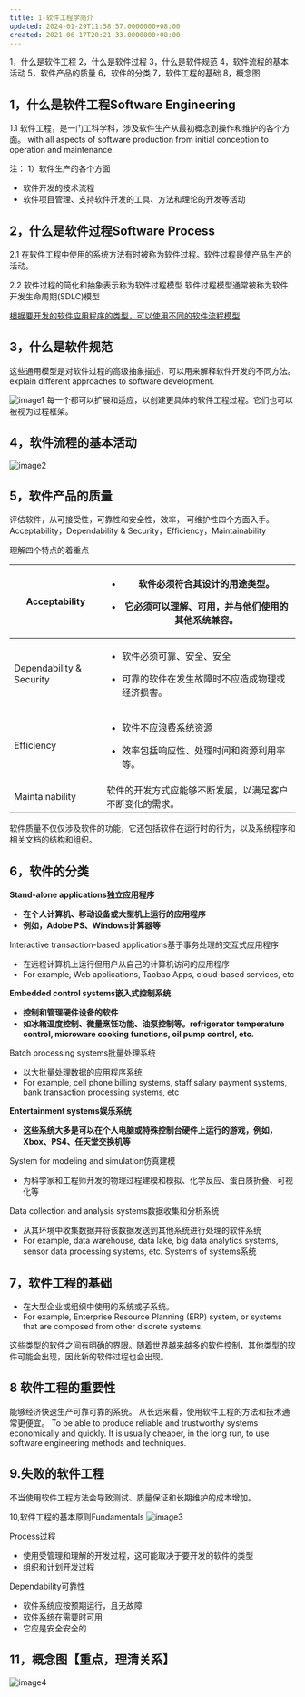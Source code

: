 ```yaml
---
title: 1-软件工程学简介
updated: 2024-01-29T11:58:57.0000000+08:00
created: 2021-06-17T20:21:33.0000000+08:00
---
```


1，什么是软件工程
2，什么是软件过程
3，什么是软件规范
4，软件流程的基本活动
5，软件产品的质量
6，软件的分类
7，软件工程的基础
8，概念图

## 1，什么是软件工程Software Engineering

1.1 软件工程，是一门工科学科，涉及软件生产从最初概念到操作和维护的各个方面。
with all aspects of software production from initial conception to operation and maintenance.

注：
1）软件生产的各个方面
- 软件开发的技术流程
- 软件项目管理、支持软件开发的工具、方法和理论的开发等活动

## 2，什么是软件过程Software Process
2.1 在软件工程中使用的系统方法有时被称为软件过程。软件过程是使产品生产的活动。

2.2 软件过程的简化和抽象表示称为软件过程模型
软件过程模型通常被称为软件开发生命周期(SDLC)模型

<u>根据要开发的软件应用程序的类型，可以使用不同的软件流程模型</u>

## 3，什么是软件规范
这些通用模型是对软件过程的高级抽象描述，可以用来解释软件开发的不同方法。
explain different approaches to software development.

![image1](../../assets/cf224dd2c16347b9b84ffd0b5221cb63.png)
每一个都可以扩展和适应，以创建更具体的软件工程过程。它们也可以被视为过程框架。

## 4，软件流程的基本活动
![image2](../../assets/e4ba444520da4d559ef95677cad611a5.png)

## 5，软件产品的质量
评估软件，从可接受性，可靠性和安全性，效率， 可维护性四个方面入手。
Acceptability，Dependability & Security，Efficiency，Maintainability

理解四个特点的着重点
<table>
<colgroup>
<col style="width: 32%" />
<col style="width: 67%" />
</colgroup>
<thead>
<tr class="header">
<th>Acceptability</th>
<th><ul>
<li><p>软件必须符合其设计的用途类型。</p></li>
<li><p>它必须可以理解、可用，并与他们使用的其他系统兼容。</p></li>
</ul></th>
</tr>
</thead>
<tbody>
<tr class="odd">
<td>Dependability &amp; Security</td>
<td><ul>
<li><p>软件必须可靠、安全、安全</p></li>
<li><p>可靠的软件在发生故障时不应造成物理或经济损害。</p></li>
</ul></td>
</tr>
<tr class="even">
<td>Efficiency</td>
<td><ul>
<li><p>软件不应浪费系统资源</p></li>
<li><p>效率包括响应性、处理时间和资源利用率等。</p></li>
</ul></td>
</tr>
<tr class="odd">
<td>Maintainability</td>
<td>软件的开发方式应能够不断发展，以满足客户不断变化的需求。</td>
</tr>
</tbody>
</table>

软件质量不仅仅涉及软件的功能，它还包括软件在运行时的行为，以及系统程序和相关文档的结构和组织。

## 6，软件的分类
**Stand-alone applications独立应用程序**
- **在个人计算机、移动设备或大型机上运行的应用程序**
- **例如，Adobe PS、Windows计算器等**

Interactive transaction-based applications基于事务处理的交互式应用程序
- 在远程计算机上运行但用户从自己的计算机访问的应用程序
- For example, Web applications, Taobao Apps, cloud-based services, etc

**Embedded control systems嵌入式控制系统**
- **控制和管理硬件设备的软件**
- **如冰箱温度控制、微量烹饪功能、油泵控制等。refrigerator temperature control, microware cooking functions, oil pump control, etc.**

Batch processing systems批量处理系统
- 以大批量处理数据的应用程序系统
- For example, cell phone billing systems, staff salary payment systems, bank transaction processing systems, etc

**Entertainment systems娱乐系统**
- **这些系统大多是可以在个人电脑或特殊控制台硬件上运行的游戏，例如，Xbox、PS4、任天堂交换机等**

System for modeling and simulation仿真建模
- 为科学家和工程师开发的物理过程建模和模拟、化学反应、蛋白质折叠、可视化等

Data collection and analysis systems数据收集和分析系统
- 从其环境中收集数据并将该数据发送到其他系统进行处理的软件系统
- For example, data warehouse, data lake, big data analytics systems, sensor data processing systems, etc.
Systems of systems系统

## 7，软件工程的基础
- 在大型企业或组织中使用的系统或子系统。
- For example, Enterprise Resource Planning (ERP) system, or systems that are composed from other discrete systems.

这些类型的软件之间有明确的界限。随着世界越来越多的软件控制，其他类型的软件可能会出现，因此新的软件过程也会出现。

## 8 软件工程的重要性
能够经济快速生产可靠可靠的系统。
从长远来看，使用软件工程的方法和技术通常更便宜。
To be able to produce reliable and trustworthy systems economically and quickly.
It is usually cheaper, in the long run, to use software engineering methods and techniques.

## 9.失败的软件工程
不当使用软件工程方法会导致测试、质量保证和长期维护的成本增加。

10,软件工程的基本原则Fundamentals
![image3](../../assets/09e6be6a1930495e8e0bdf062c337b64.png)

Process过程
- 使用受管理和理解的开发过程，这可能取决于要开发的软件的类型
- 组织和计划开发过程

Dependability可靠性
- 软件系统应按预期运行，且无故障
- 软件系统在需要时可用
- 它应是安全安全的

## 11，概念图【重点，理清关系】

![image4](../../assets/386dbfcf6e4f4bafa8a6c5aef53717c1.png)

